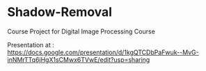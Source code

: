 # Shadow-Removal
Course Project for Digital Image Processing Course

Presentation at : https://docs.google.com/presentation/d/1kgQTCDbPaFwuk--MvG-inNMrTTq6jHgX1sCMwx6TVwE/edit?usp=sharing
